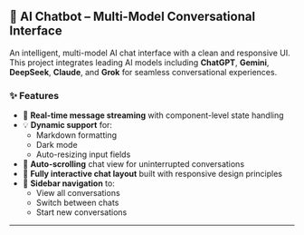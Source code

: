 ## 🔮 AI Chatbot – Multi-Model Conversational Interface

An intelligent, multi-model AI chat interface with a clean and responsive UI.  
This project integrates leading AI models including **ChatGPT**, **Gemini**, **DeepSeek**, **Claude**, and **Grok** for seamless conversational experiences.

### ✨ Features

- 🎯 **Real-time message streaming** with component-level state handling
- 💡 **Dynamic support** for:
  - Markdown formatting
  - Dark mode
  - Auto-resizing input fields
- 📜 **Auto-scrolling** chat view for uninterrupted conversations
- 💬 **Fully interactive chat layout** built with responsive design principles
- 📁 **Sidebar navigation** to:
  - View all conversations
  - Switch between chats
  - Start new conversations

---

